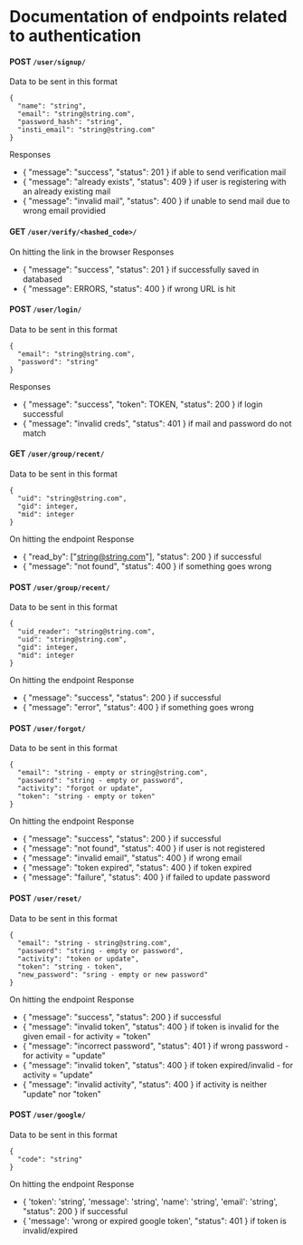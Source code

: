 # Documentation of endpoints related to authentication

#### POST  `/user/signup/`
Data to be sent in this format
```
{
  "name": "string",
  "email": "string@string.com",
  "password_hash": "string",
  "insti_email": "string@string.com"
}
```
Responses
- { "message": "success", "status": 201 } if able to send verification mail
- { "message": "already exists", "status": 409 } if user is registering with an already existing mail
- { "message": "invalid mail", "status": 400 } if unable to send mail due to wrong email providied


#### GET `/user/verify/<hashed_code>/`
On hitting the link in the browser
Responses
- { "message": "success", "status": 201 } if successfully saved in databased
- { "message": ERRORS, "status": 400 } if wrong URL is hit

#### POST `/user/login/`
Data to be sent in this format
```
{
  "email": "string@string.com",
  "password": "string"
}
```
Responses
- { "message": "success", "token": TOKEN, "status": 200 } if login successful
- { "message": "invalid creds", "status": 401 } if mail and password do not match


#### GET `/user/group/recent/`
Data to be sent in this format
```
{
  "uid": "string@string.com",
  "gid": integer,
  "mid": integer
}
```
On hitting the endpoint
Response
- { "read_by": ["string@string.com"], "status": 200 } if successful
- { "message": "not found", "status": 400 } if something goes wrong


#### POST `/user/group/recent/`
Data to be sent in this format
```
{
  "uid_reader": "string@string.com",
  "uid": "string@string.com",
  "gid": integer,
  "mid": integer
}
```
On hitting the endpoint
Response
- { "message": "success", "status": 200 } if successful
- { "message": "error", "status": 400 } if something goes wrong

#### POST `/user/forgot/`
Data to be sent in this format
```
{
  "email": "string - empty or string@string.com",
  "password": "string - empty or password",
  "activity": "forgot or update",
  "token": "string - empty or token"
}
```
On hitting the endpoint
Response
- { "message": "success", "status": 200 } if successful
- { "message": "not found", "status": 400 } if user is not registered
- { "message": "invalid email", "status": 400 } if wrong email
- { "message": "token expired", "status": 400 } if token expired
- { "message": "failure", "status": 400 } if failed to update password

#### POST `/user/reset/`
Data to be sent in this format
```
{
  "email": "string - string@string.com",
  "password": "string - empty or password",
  "activity": "token or update",
  "token": "string - token",
  "new_password": "sring - empty or new password"
}
```
On hitting the endpoint
Response
- { "message": "success", "status": 200 } if successful
- { "message": "invalid token", "status": 400 } if token is invalid for the given email - for activity = "token"
- { "message": "incorrect password", "status": 401 } if wrong password - for activity = "update"
- { "message": "invalid token", "status": 400 } if token expired/invalid - for activity = "update"
- { "message": "invalid activity", "status": 400 } if activity is neither "update" nor "token"

#### POST `/user/google/`
Data to be sent in this format
```
{
  "code": "string"
}
```
On hitting the endpoint
Response
- { 'token': 'string', 'message': 'string', 'name': 'string', 'email': 'string', "status": 200 } if successful
- { 'message': 'wrong or expired google token', "status": 401 } if token is invalid/expired

